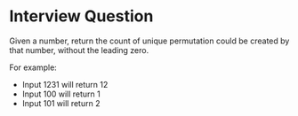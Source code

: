 # Interview Question

Given a number, return the count of unique permutation could be created by that number, without the leading zero.

For example:
- Input 1231 will return 12
- Input 100 will return 1
- Input 101 will return 2
